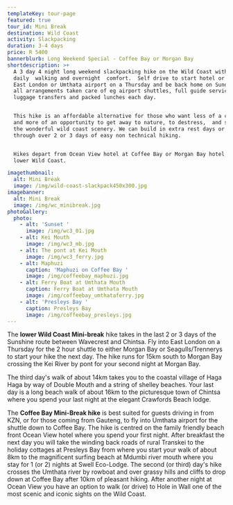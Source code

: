 ```yaml
---
templateKey: tour-page
featured: true
tour_id: Mini Break
destination: Wild Coast
activity: Slackpacking
duration: 3-4 days
price: R 5400
bannerblurb: Long Weekend Special - Coffee Bay or Morgan Bay
shortdescription: >+
  A 3 day 4 night long weekend slackpacking hike on the Wild Coast with pleasant
  daily  walking and overnight  comfort.  Self drive to start hotel or fly into
  East London or Umthata airport on a Thursday and be back home on Sunday with
  all arrangements taken care of eg airport shuttles, full guide service,
  luggage transfers and packed lunches each day.  


  This hike is an affordable alternative for those who want less of a challenge
  and more of an opportunity to get away to nature, to destress,  and soak in
  the wonderful wild coast scenery. We can build in extra rest days or just walk
  through over 2 or 3 days of easy non technical hiking. 


  Hikes depart from Ocean View hotel at Coffee Bay or Morgan Bay hotel on the
  lower Wild Coast. 

imagethumbnail:
  alt: Mini Break
  image: /img/wild-coast-slackpack450x300.jpg
imagebanner:
  alt: Mini Break
  image: /img/wc_minibreak.jpg
photoGallery:
  photo:
    - alt: 'Sunset '
      image: /img/wc3_01.jpg
    - alt: Kei Mouth
      image: /img/wc3_mb.jpg
    - alt: The pont at Kei Mouth
      image: /img/wc3_ferry.jpg
    - alt: Maphuzi
      caption: 'Maphuzi on Coffee Bay '
      image: /img/coffeebay_maphuzi.jpg
    - alt: Ferry Boat at Umthata Mouth
      caption: Ferry Boat at Umthata Mouth
      image: /img/coffeebay_umthataferry.jpg
    - alt: 'Presleys Bay '
      caption: Presleys Bay
      image: /img/coffeebay_presleys.jpg
---
```

The **lower Wild Coast Mini-break** hike takes in the last 2 or 3 days of the Sunshine route between Wavecrest and Chintsa.   Fly into East London on a Thursday for the 2 hour shuttle to either Morgan Bay or Seagulls/Trennerys to start your hike the next day.  The hike runs for 15km south to Morgan Bay crossing the Kei River by pont for your second night at Morgan Bay. 

The third day's walk of about 14km takes you to the coastal village of Haga Haga by way of Double Mouth and a string of shelley beaches.  Your last day is a long beach walk of about 16km to the picturesque town of Chintsa where you spend your last night at the elegant Crawfords Beach lodge.

The **Coffee Bay Mini-Break hike** is best suited for guests driving in from KZN, or for those coming from Gauteng,  to fly into Umthata airport for the shuttle down to Coffee Bay.  The hike is centred on the family friendly beach front  Ocean View hotel where you spend your first night.   After breakfast the next day you will take the winding back roads of rural Transkei to the holiday cottages at Presleys Bay from where you start your walk of about 8km to the magnificent surfing beach at Mdumbi river mouth where you stay for 1 (or 2) nights at Swell Eco-Lodge.  The second (or third) day's hike crosses the Umthata river by rowboat and over grassy hills and cliffs to drop down at Coffee  Bay after 10km of pleasant hiking.  After another night at Ocean View you have an option to walk (or drive) to Hole in Wall one of the most scenic and iconic sights on the Wild Coast.

